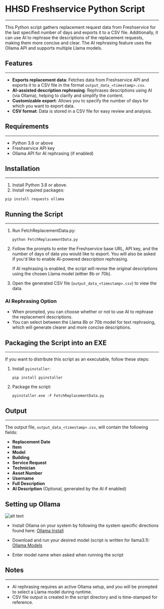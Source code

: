 # HHSD Freshservice Python Script
---------------------------------

This Python script gathers replacement request data from Freshservice for the last specified number of days and exports it to a CSV file. Additionally, it can use AI to rephrase the descriptions of the replacement requests, making them more concise and clear. The AI rephrasing feature uses the Ollama API and supports multiple Llama models.

## Features
-----------

-   **Exports replacement data**: Fetches data from Freshservice API and exports it to a CSV file in the format `output_data_<timestamp>.csv`.
-   **AI-assisted description rephrasing**: Rephrases descriptions using AI (via Ollama), helping to clarify and simplify the content.
-   **Customizable export**: Allows you to specify the number of days for which you want to export data.
-   **CSV format**: Data is stored in a CSV file for easy review and analysis.

## Requirements
------------

- Python 3.8 or above
- Freshservice API key
- Ollama API for AI rephrasing (if enabled)

## Installation
------------

1.  Install Python 3.8 or above.
2.  Install required packages:

`pip install requests ollama`


## Running the Script
------------------

1.  Run FetchReplacementData.py:

    `python FetchReplacementData.py`

2.  Follow the prompts to enter the Freshservice base URL, API key, and the number of days of data you would like to export. You will also be asked if you'd like to enable AI-powered description rephrasing.

    If AI rephrasing is enabled, the script will revise the original descriptions using the chosen Llama model (either 8b or 70b).

3.  Open the generated CSV file (`output_data_<timestamp>.csv`) to view the data.

### AI Rephrasing Option

-   When prompted, you can choose whether or not to use AI to rephrase the replacement descriptions.
-   You can select between the Llama 8b or 70b model for text rephrasing, which will generate clearer and more concise descriptions.

## Packaging the Script into an EXE
--------------------------------

If you want to distribute this script as an executable, follow these steps:

1.  Install `pyinstaller`:

    `pip install pyinstaller`

2.  Package the script:

    `pyinstaller.exe -F FetchReplacementData.py`

## Output
---------

The output file, `output_data_<timestamp>.csv`, will contain the following fields:

-   **Replacement Date**
-   **Item**
-   **Model**
-   **Building**
-   **Service Request**
-   **Technician**
-   **Asset Number**
-   **Username**
-   **Full Description**
-   **AI Description** (Optional, generated by the AI if enabled)

## Setting up Ollama
![alt text](https://ollama.com/public/ollama.png)

- Install Ollama on your system by following the system specific directions found here:
[Ollama Install](https://ollama.com/download)

- Download and run your desired model (script is written for llama3.1):
[Ollama Models](https://ollama.com/library)

- Enter model name when asked when running the script



## Notes
--------

-   AI rephrasing requires an active Ollama setup, and you will be prompted to select a Llama model during runtime.
-   CSV file output is created in the script directory and is time-stamped for reference.